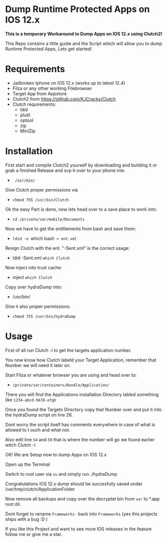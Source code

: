 # Dump Runtime Protected Apps on IOS 12.x

<strong>This is a temporary Workaround to Dump Apps on IOS 12.x using Clutch2!</strong>

This Repo contains a little guide and the Script which will allow you to dump Runtime Protected Apps, Lets get started!

# Requirements

- Jailbroken Iphone on IOS 12.x (works up to latest 12.4)
- Filza or any other working Filebrowser
- Target App from Appstore
- Clutch2 from https://github.com/KJCracks/Clutch
- Clutch requirements:
  - ldid
  - plutil																																						
  - optool																																				
  - zip																																						
  - MiniZip

# Installation

First start and compile Clutch2 yourself by downloading and building it or grab a finished Release and scp it over to your phone into 
- ` /usr/bin/`

Give Clutch proper permissions via 
- `chmod 755 /usr/bin/Clutch`

Ok the easy Part is done, now lets head over to a save place to work into:
- `cd /private/var/mobile/Documents`

Now we have to get the entitlements from bash and save them:
- `ldid -e `which bash` > ent.xml`

Resign Clutch with the ent. "-Sent.xml" is the correct usage:
- ldid -Sent.xml `which Clutch`

Now inject into trust cache:
- inject `which Clutch`

Copy over hydraDump into:
- /usr/bin/

Give it also proper permissions:
- `chmod 755 /usr/bin/hydraDump`

# Usage

First of all run Clutch -i to get the targets application number.

You now know how Clutch labeld your Target Application, remember that Number we will need it later on.

Start Filza or whatever browser you are using and head over to: 
- `/private/var/containers/Bundle/Application/`

There you will find the Applications installation Directory labled something like `1234-abcd-5678-efgh`

Once you found the Targets Directory copy that Number over and put it into the hydraDump script on line 26.

Dont worry the script itself has comments everywhere in case of what is allowed to t ouch and what not.

Also edit line `54` and `59` that is where the number will go we found earlier witch Clutch -i

OK! We are Setup now to dump Apps on IOS 12.x

Open up the Terminal

Switch to root user via `su` and simply run ./hydraDump

Congratulations IOS 12.x dump should be succesfully saved under /var/tmp/clutch/ApplicationFolder

Now remove all backups and copy over the decryptet bin from `var` to *.app root dir.

Dont forget to rename `Frameworks-` back into `Frameworks` (yes this projects ships with a bug :D )

If you like this Project and want to see more IOS releases in the feature follow me or give me a star.

